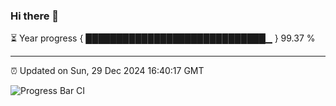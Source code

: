 ### Hi there 👋

⏳ Year progress { █████████████████████████████▁ } 99.37 %

---

⏰ Updated on Sun, 29 Dec 2024 16:40:17 GMT

![Progress Bar CI](https://github.com/IshwaranRudhara/GIT-ACTION/workflows/Progress%20Bar%20CI/badge.svg)
